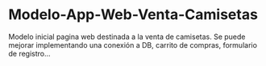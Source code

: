 # Modelo-App-Web-Venta-Camisetas
Modelo inicial pagina web destinada a la venta de camisetas. Se puede mejorar implementando una conexión a DB, carrito de compras,
formulario de registro...
